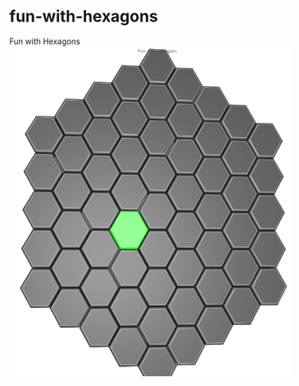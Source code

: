 # fun-with-hexagons
Fun with Hexagons
![Rotating selectable hexagons](https://github.com/RobertMadx/fun-with-hexagons/blob/master/img/fun-with-hexagons.png)
